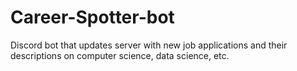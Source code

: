 # Career-Spotter-bot
Discord bot that updates server with new job applications and their descriptions on computer science, data science, etc.
